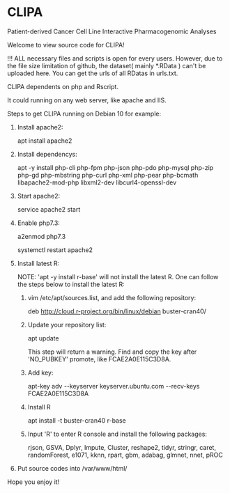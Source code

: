 # CLIPA
Patient-derived Cancer Cell Line Interactive Pharmacogenomic Analyses

Welcome to view source code for CLIPA!

!!! ALL necessary files and scripts is open for every users. However, due to the file size limitation of github, the dataset( mainly *.RData ) can't be uploaded here. You can get the urls of all RDatas in urls.txt.

CLIPA dependents on php and Rscript. 

It could running on any web server, like apache and IIS.

Steps to get CLIPA running on Debian 10 for example:

1. Install apache2:

   apt install apache2
   
2. Install dependencys:

   apt -y install php-cli php-fpm php-json php-pdo php-mysql php-zip php-gd php-mbstring php-curl php-xml php-pear php-bcmath libapache2-mod-php libxml2-dev libcurl4-openssl-dev
   
3. Start apache2:

   service apache2 start
   
4. Enable php7.3:
   
   a2enmod php7.3
   
   systemctl restart apache2

5. Install latest R:

   NOTE: 'apt -y install r-base' will not install the latest R. One can follow the steps below to install the latest R:
      
      1. vim /etc/apt/sources.list, and add the following repository:
       
         deb http://cloud.r-project.org/bin/linux/debian buster-cran40/
         
      2. Update your repository list:
      
         apt update
 
         This step will return a warning. Find and copy the key after 'NO_PUBKEY' promote, like FCAE2A0E115C3D8A.
         
      3. Add key:
         
         apt-key adv --keyserver keyserver.ubuntu.com --recv-keys FCAE2A0E115C3D8A
         
      4. Install R
      
         apt install -t buster-cran40 r-base
         
      5. Input 'R' to enter R console and install the following packages:
      
         rjson, GSVA, Dplyr, Impute, Cluster, reshape2, tidyr, stringr, caret, randomForest, e1071, kknn, rpart, gbm, adabag, glmnet, nnet, pROC
         
6. Put source codes into /var/www/html/
         
         
Hope you enjoy it!
         
